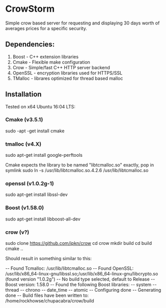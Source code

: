 # CrowStorm
Simple crow based server for requesting and displaying 30 days worth of averages prices for a specific security.

## Dependencies:

1. Boost   - C++ extension libraries
2. Cmake   - Flexible make configuration 
3. Crow    - Simple/fast C++ HTTP server backend 
4. OpenSSL - encryption libraries used for HTTPS/SSL
5. TMalloc - librares optimized for thread based malloc

## Installation

Tested on x64 Ubuntu 16:04 LTS:

### Cmake (v3.5.1)
sudo -apt -get install cmake

### tmalloc (v4.X)

sudo apt-get install google-perftools

Cmake expects the library to be named "libtcmalloc.so" exactly, pop in symlink
sudo ln -s /usr/lib/libtcmalloc.so.4.2.6 /usr/lib/libtcmalloc.so

### openssl (v1.0.2g-1)

sudo apt-get install libssl-dev

### Boost (v1.58.0)
sudo apt-get install libboost-all-dev

### crow (v?)
sudo clone https://github.com/ipkn/crow
cd crow
mkdir build
cd build
cmake .. 

Should result in something similar to this:

-- Found Tcmalloc: /usr/lib/libtcmalloc.so
-- Found OpenSSL: /usr/lib/x86_64-linux-gnu/libssl.so;/usr/lib/x86_64-linux-gnu/libcrypto.so (found version "1.0.2g") 
-- No build type selected, default to Release
-- Boost version: 1.58.0
-- Found the following Boost libraries:
--   system
--   thread
--   chrono
--   date_time
--   atomic
-- Configuring done
-- Generating done
-- Build files have been written to: /home/rockhowse/chupacabra/crow/build



